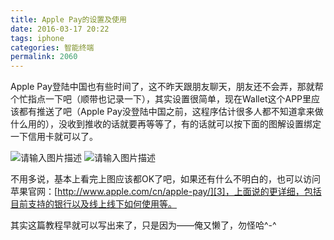 ```yaml
---
title: Apple Pay的设置及使用
date: 2016-03-17 20:22
tags: iphone
categories: 智能终端
permalink: 2060
---
```


Apple Pay登陆中国也有些时间了，这不昨天跟朋友聊天，朋友还不会弄，那就帮个忙指点一下吧（顺带也记录一下），其实设置很简单，现在Wallet这个APP里应该都有推送了吧（Apple Pay没登陆中国之前，这程序估计很多人都不知道拿来做什么用的），没收到推收的话就要再等等了，有的话就可以按下面的图解设置绑定一下信用卡就可以了。


<!--more-->


![请输入图片描述][1]
![请输入图片描述][2] 

不用多说，基本上看完上图应该都OK了吧，如果还有什么不明白的，也可以访问苹果官网：[http://www.apple.com/cn/apple-pay/][3]，上面说的更详细，包括目前支持的银行以及线上线下如何使用等。

其实这篇教程早就可以写出来了，只是因为——俺又懒了，勿怪哈^-^


  [1]: https://cdn.uu126.cn/wp-content/uploads/2016/03/applepay01.png
  [2]: https://cdn.uu126.cn/wp-content/uploads/2016/03/applepay02.png
  [3]: http://www.apple.com/cn/apple-pay/